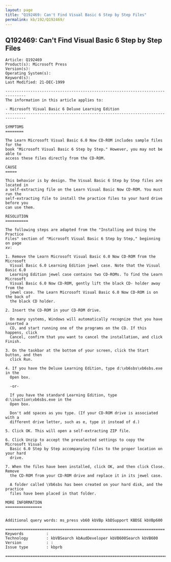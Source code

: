 ```yaml
---
layout: page
title: "Q192469: Can't Find Visual Basic 6 Step by Step Files"
permalink: kb/192/Q192469/
---
```


## Q192469: Can't Find Visual Basic 6 Step by Step Files

	Article: Q192469
	Product(s): Microsoft Press
	Version(s): 
	Operating System(s): 
	Keyword(s): 
	Last Modified: 21-DEC-1999
	
	-------------------------------------------------------------------------------
	The information in this article applies to:
	
	- Microsoft Visual Basic 6 Deluxe Learning Edition 
	-------------------------------------------------------------------------------
	
	SYMPTOMS
	========
	
	The Learn Microsoft Visual Basic 6.0 Now CD-ROM includes sample files for the
	book "Microsoft Visual Basic 6 Step by Step." However, you may not be able to
	access these files directly from the CD-ROM.
	
	CAUSE
	=====
	
	This behavior is by design. The Visual Basic 6 Step by Step files are located in
	a self-extracting file on the Learn Visual Basic Now CD-ROM. You must run the
	self-extracting file to install the practice files to your hard drive before you
	can use them.
	
	RESOLUTION
	==========
	
	The following steps are adapted from the "Installing and Using the Practice
	Files" section of "Microsoft Visual Basic 6 Step by Step," beginning on page
	xv:
	
	1. Remove the Learn Microsoft Visual Basic 6.0 Now CD-ROM from the Microsoft
	  Visual Basic 6.0 Learning Edition jewel case. Note that the Visual Basic 6.0
	  Learning Edition jewel case contains two CD-ROMs. To find the Learn Microsoft
	  Visual Basic 6.0 Now CD-ROM, gently lift the black CD- holder away from the
	  jewel case. The Learn Microsoft Visual Basic 6.0 Now CD-ROM is on the back of
	  the black CD holder.
	
	2. Insert the CD-ROM in your CD-ROM drive.
	
	  On many systems, Windows will automatically recognize that you have inserted a
	  CD, and start running one of the programs on the CD. If this happens, click
	  Cancel, confirm that you want to cancel the installation, and click Finish.
	
	3. On the taskbar at the bottom of your screen, click the Start button, and then
	  click Run.
	
	4. If you have the Deluxe Learning Edition, type d:\vb6sbs\vb6sbs.exe in the
	  Open box.
	
	  -or-
	
	  If you have the standard Learning Edition, type d:\inaction\vb6sbs.exe in the
	  Open box.
	
	  Don't add spaces as you type. (If your CD-ROM drive is associated with a
	  different drive letter, such as e, type it instead of d.)
	
	5. Click OK. This will open a self-extracting ZIP file.
	
	6. Click Unzip to accept the preselected settings to copy the Microsoft Visual
	  Basic 6.0 Step by Step accompanying files to the proper location on your hard
	  drive.
	
	7. When the files have been installed, click OK, and then click Close. Remove
	  the CD-ROM from your CD-ROM drive and replace it in its jewel case.
	
	  A folder called \Vb6sbs has been created on your hard disk, and the practice
	  files have been placed in that folder.
	
	MORE INFORMATION
	================
	
	
	Additional query words: ms_press vb60 kbVBp kbDSupport KBDSE kbVBp600
	
	======================================================================
	Keywords          :  
	Technology        : kbVBSearch kbAudDeveloper kbVB600Search kbVB600
	Version           : :
	Issue type        : kbprb
	
	=============================================================================
	
